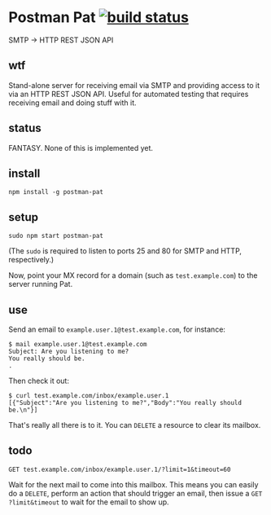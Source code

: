 # Postman Pat [![build status](https://secure.travis-ci.org/agnoster/postman-pat.png?branch=master)](http://travis-ci.org/agnoster/postman-pat)

SMTP -> HTTP REST JSON API

## wtf

Stand-alone server for receiving email via SMTP and providing access to it via an HTTP REST JSON API. Useful for automated testing that requires receiving email and doing stuff with it.

## status

FANTASY. None of this is implemented yet.

## install

    npm install -g postman-pat

## setup

    sudo npm start postman-pat

(The `sudo` is required to listen to ports 25 and 80 for SMTP and HTTP, respectively.)

Now, point your MX record for a domain (such as `test.example.com`) to the server running Pat.

## use

Send an email to `example.user.1@test.example.com`, for instance:

```
$ mail example.user.1@test.example.com
Subject: Are you listening to me?
You really should be.
.
```

Then check it out:

    $ curl test.example.com/inbox/example.user.1
    [{"Subject":"Are you listening to me?","Body":"You really should be.\n"}]

That's really all there is to it. You can `DELETE` a resource to clear its mailbox.

## todo

    GET test.example.com/inbox/example.user.1/?limit=1&timeout=60

Wait for the next mail to come into this mailbox. This means you can easily do
a `DELETE`, perform an action that should trigger an email, then issue a `GET
?limit&timeout` to wait for the email to show up.
